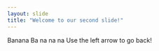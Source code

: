 ```yaml
---
layout: slide
title: "Welcome to our second slide!"
---
```

Banana Ba na na na
Use the left arrow to go back!
